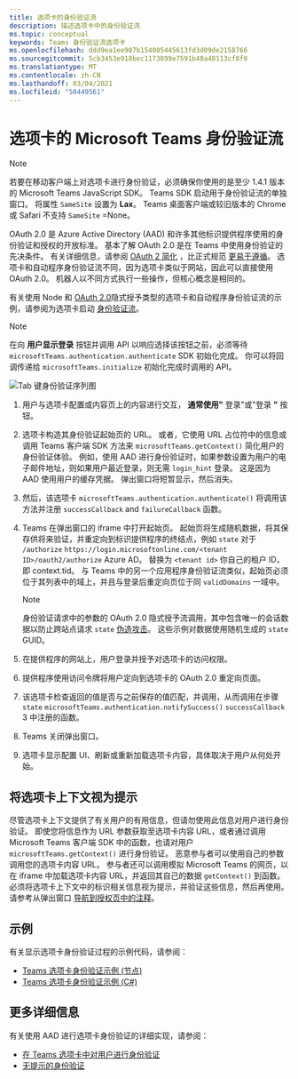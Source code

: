 ```yaml
---
title: 选项卡的身份验证流
description: 描述选项卡中的身份验证流
ms.topic: conceptual
keywords: Teams 身份验证流选项卡
ms.openlocfilehash: ddd9ea1ee907b154005445613fd3d09de2158766
ms.sourcegitcommit: 5cb3453e918bec1173899e7591b48a48113cf8f0
ms.translationtype: MT
ms.contentlocale: zh-CN
ms.lasthandoff: 03/04/2021
ms.locfileid: "50449561"
---
```

# <a name="microsoft-teams-authentication-flow-for-tabs"></a>选项卡的 Microsoft Teams 身份验证流

> [!NOTE]
> 若要在移动客户端上对选项卡进行身份验证，必须确保你使用的是至少 1.4.1 版本的 Microsoft Teams JavaScript SDK。
> Teams SDK 启动用于身份验证流的单独窗口。 将属性 `SameSite` 设置为 **Lax**。 Teams 桌面客户端或较旧版本的 Chrome 或 Safari 不支持 `SameSite` =None。

OAuth 2.0 是 Azure Active Directory (AAD) 和许多其他标识提供程序使用的身份验证和授权的开放标准。 基本了解 OAuth 2.0 是在 Teams 中使用身份验证的先决条件。 有关详细信息，请参阅 [OAuth 2 简化](https://aaronparecki.com/oauth-2-simplified/) ，比正式规范 [更易于遵循](https://oauth.net/2/)。 选项卡和自动程序身份验证流不同，因为选项卡类似于网站，因此可以直接使用 OAuth 2.0。 机器人以不同方式执行一些操作，但核心概念是相同的。

有关使用 Node 和 [OAuth 2.0](https://oauth.net/2/grant-types/implicit/)隐式授予类型的选项卡和自动程序身份验证流的示例，请参阅为选项卡启动 [身份验证流](~/tabs/how-to/authentication/auth-tab-aad.md#initiate-authentication-flow)。

> [!NOTE]
> 在向 **用户显示登录** 按钮并调用 API 以响应选择该按钮之前，必须等待 `microsoftTeams.authentication.authenticate` SDK 初始化完成。 你可以将回调传递给 `microsoftTeams.initialize` 初始化完成时调用的 API。

![Tab 键身份验证序列图](~/assets/images/authentication/tab_auth_sequence_diagram.png)

1. 用户与选项卡配置或内容页上的内容进行交互， **通常使用"** 登录"或"登录 **"** 按钮。
2. 选项卡构造其身份验证起始页的 URL。 或者，它使用 URL 占位符中的信息或调用 Teams 客户端 SDK 方法来 `microsoftTeams.getContext()` 简化用户的身份验证体验。 例如，使用 AAD 进行身份验证时，如果参数设置为用户的电子邮件地址，则如果用户最近登录，则无需 `login_hint` 登录。 这是因为 AAD 使用用户的缓存凭据。 弹出窗口将短暂显示，然后消失。
3. 然后，该选项卡 `microsoftTeams.authentication.authenticate()` 将调用该方法并注册 `successCallback` and `failureCallback` 函数。
4. Teams 在弹出窗口的 iframe 中打开起始页。 起始页将生成随机数据，将其保存供将来验证，并重定向到标识提供程序的终结点，例如 `state` 对于 `/authorize` `https://login.microsoftonline.com/<tenant ID>/oauth2/authorize` Azure AD。 替换为 `<tenant id>` 你自己的租户 ID，即 context.tid。
与 Teams 中的另一个应用程序身份验证流类似，起始页必须位于其列表中的域上，并且与登录后重定向页位于同 `validDomains` 一域中。

    > [!NOTE]
    > 身份验证请求中的参数的 OAuth 2.0 隐式授予流调用，其中包含唯一的会话数据以防止跨站点请求 `state` [伪造攻击](https://en.wikipedia.org/wiki/Cross-site_request_forgery)。 这些示例对数据使用随机生成的 `state` GUID。

5. 在提供程序的网站上，用户登录并授予对选项卡的访问权限。
6. 提供程序使用访问令牌将用户定向到选项卡的 OAuth 2.0 重定向页面。
7. 该选项卡检查返回的值是否与之前保存的值匹配，并调用，从而调用在步骤 `state` `microsoftTeams.authentication.notifySuccess()` `successCallback` 3 中注册的函数。
8. Teams 关闭弹出窗口。
9. 选项卡显示配置 UI、刷新或重新加载选项卡内容，具体取决于用户从何处开始。

## <a name="treat-tab-context-as-hints"></a>将选项卡上下文视为提示

尽管选项卡上下文提供了有关用户的有用信息，但请勿使用此信息对用户进行身份验证。 即使您将信息作为 URL 参数获取至选项卡内容 URL，或者通过调用 Microsoft Teams 客户端 SDK 中的函数，也请对用户 `microsoftTeams.getContext()` 进行身份验证。 恶意参与者可以使用自己的参数调用您的选项卡内容 URL。 参与者还可以调用模拟 Microsoft Teams 的网页，以在 iframe 中加载选项卡内容 URL，并返回其自己的数据 `getContext()` 到函数。 必须将选项卡上下文中的标识相关信息视为提示，并验证这些信息，然后再使用。 请参考从弹出窗口 [导航到授权页中的注释](~/tabs/how-to/authentication/auth-tab-aad.md#navigate-to-the-authorization-page-from-your-popup-page)。

## <a name="samples"></a>示例

有关显示选项卡身份验证过程的示例代码，请参阅：

* [Teams 选项卡身份验证示例 (节点) ](https://github.com/OfficeDev/microsoft-teams-sample-complete-node)
* [Teams 选项卡身份验证示例 (C#) ](https://github.com/OfficeDev/microsoft-teams-sample-complete-csharp)

## <a name="more-details"></a>更多详细信息

有关使用 AAD 进行选项卡身份验证的详细实现，请参阅：

* [在 Teams 选项卡中对用户进行身份验证](~/tabs/how-to/authentication/auth-tab-AAD.md)
* [无提示的身份验证](~/tabs/how-to/authentication/auth-silent-AAD.md)
